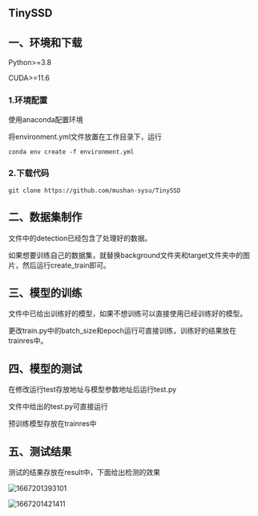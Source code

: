 ## TinySSD

## 一、环境和下载

Python>=3.8

CUDA>=11.6

### 1.环境配置

使用anaconda配置环境

将environment.yml文件放置在工作目录下，运行

```
conda env create -f environment.yml
```



### 2.下载代码

```
git clone https://github.com/mushan-sysu/TinySSD
```



## 二、数据集制作

文件中的detection已经包含了处理好的数据。

如果想要训练自己的数据集，就替换background文件夹和target文件夹中的图片，然后运行create_train即可。





## 三、模型的训练

文件中已给出训练好的模型，如果不想训练可以直接使用已经训练好的模型。

更改train.py中的batch_size和epoch运行可直接训练，训练好的结果放在trainres中。



## 四、模型的测试

在修改运行test存放地址与模型参数地址后运行test.py

文件中给出的test.py可直接运行

预训练模型存放在trainres中



## 五、测试结果

测试的结果存放在result中，下面给出检测的效果

![1667201393101](C:\Users\Lenovo\AppData\Roaming\Typora\typora-user-images\1667201393101.png)



![1667201421411](C:\Users\Lenovo\AppData\Roaming\Typora\typora-user-images\1667201421411.png)

